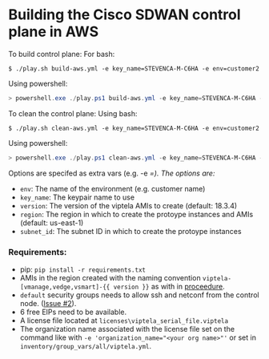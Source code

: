 # Building the Cisco SDWAN control plane in AWS

To build control plane:
For bash:
```
$ ./play.sh build-aws.yml -e key_name=STEVENCA-M-C6HA -e env=customer2
```
Using powershell:
```powershell
> powershell.exe ./play.ps1 build-aws.yml -e key_name=STEVENCA-M-C6HA -e env=customer2
```

To clean the control plane:
Using bash:
```
$ ./play.sh clean-aws.yml -e key_name=STEVENCA-M-C6HA -e env=customer2
```
Using powershell:
```powershell
> powershell.exe ./play.ps1 clean-aws.yml -e key_name=STEVENCA-M-C6HA -e env=customer2
```

Options are specifed as extra vars (e.g. -e <var>=<value>).  The options are:
* `env`: The name of the environment (e.g. customer name)
* `key_name`: The keypair name to use 
* `version`: The version of the viptela AMIs to create (default: 18.3.4)
* `region`: The region in which to create the protoype instances and AMIs (default: us-east-1)
* `subnet_id`: The subnet ID in which to create the protoype instances

### Requirements:
* pip: `pip install -r requirements.txt`
* AMIs in the region created with the naming convention `viptela-[vmanage,vedge,vsmart]-{{ version }}` as with in [proceedure](https://wwwin-github.cisco.com/ciscops/viptela-ops/blob/master/AMIs.md).
* `default` security groups needs to allow ssh and netconf from the control node. ([Issue #2](https://wwwin-github.cisco.com/ciscops/viptela-ops/issues/2)).
* 6 free EIPs need to be available.
* A license file located at `licenses\viptela_serial_file.viptela`
* The organization name associated with the license file set on the command like with `-e 'organization_name="<your org name>"'` or set in `inventory/group_vars/all/viptela.yml`.